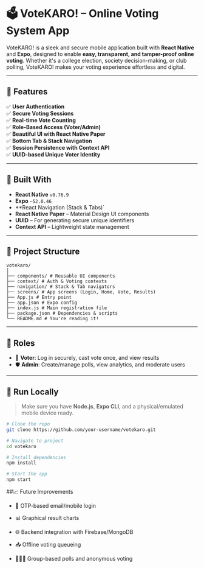 # 🗳️ VoteKARO! – Online Voting System App

VoteKARO! is a sleek and secure mobile application built with **React Native** and **Expo**, designed to enable **easy, transparent, and tamper-proof online voting**. Whether it's a college election, society decision-making, or club polling, VoteKARO! makes your voting experience effortless and digital.

---

## 🚀 Features

✅ **User Authentication**  
✅ **Secure Voting Sessions**  
✅ **Real-time Vote Counting**  
✅ **Role-Based Access (Voter/Admin)**  
✅ **Beautiful UI with React Native Paper**  
✅ **Bottom Tab & Stack Navigation**  
✅ **Session Persistence with Context API**  
✅ **UUID-based Unique Voter Identity**

---

## 📱 Built With

- **React Native** `v0.76.9`
- **Expo** `~52.0.46`
- **React Navigation (Stack & Tabs)`
- **React Native Paper** – Material Design UI components
- **UUID** – For generating secure unique identifiers
- **Context API** – Lightweight state management

---

## 📂 Project Structure
```
votekaro/
│
├── components/ # Reusable UI components
├── context/ # Auth & Voting contexts
├── navigation/ # Stack & Tab navigators
├── screens/ # App screens (Login, Home, Vote, Results)
├── App.js # Entry point
├── app.json # Expo config
├── index.js # Main registration file
├── package.json # Dependencies & scripts
└── README.md # You're reading it!
```

---

## 🔐 Roles

- 👤 **Voter**: Log in securely, cast vote once, and view results
- 🛡️ **Admin**: Create/manage polls, view analytics, and moderate users

---

## 🧪 Run Locally

> Make sure you have **Node.js**, **Expo CLI**, and a physical/emulated mobile device ready.

```bash
# Clone the repo
git clone https://github.com/your-username/votekaro.git

# Navigate to project
cd votekaro

# Install dependencies
npm install

# Start the app
npm start
```

##📈 Future Improvements

-   🔐 OTP-based email/mobile login

-  📊 Graphical result charts

-   🌐 Backend integration with Firebase/MongoDB

- 📥 Offline voting queueing

-   👨‍👩‍👧 Group-based polls and anonymous voting
